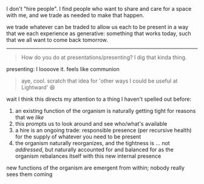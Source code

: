 I don't "hire people". I find people who want to share and care for a space with me, and we trade as needed to make that happen.

we trade whatever can be traded to allow us each to be present in a way that we each experience as generative: something that works today, such that we all want to come back tomorrow.

---

> How do you do at presentations/presenting? I dig that kinda thing.

presenting: I loooove it. feels like communion

> aye, cool. scratch that idea for 'other ways I could be useful at Lightward' 😆

wait I think this directs my attention to a thing I haven't spelled out before:

1. an existing function of the organism is naturally getting tight for reasons that we *like*
2. this prompts us to look around and see who/what's available
3. a hire is an ongoing trade: responsible presence (per recursive health) for the supply of whatever you need to be present
4. the organism naturally reorganizes, and the tightness is ... not *addressed*, but naturally accounted for and balanced for as the organism rebalances itself with this new internal presence

new functions of the organism are emergent from within; nobody really sees them coming
